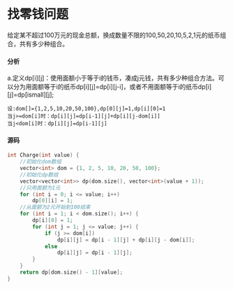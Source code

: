# 找零钱问题


给定某不超过100万元的现金总额，换成数量不限的100,50,20,10,5,2,1元的纸币组合，共有多少种组合。

#### 分析

a.定义dp[i][j]：使用面额小于等于i的钱币，凑成j元钱，共有多少种组合方法。可以分为用面额等于i的纸币dp[i][j]=dp[i][j-i]，或者不用面额等于i的纸币dp[i][j]=dp[ismall][j];

```
设:dom[]={1,2,5,10,20,50,100},dp[0][j]=1,dp[i][0]=1
当j>=dom[i]时：dp[i][j]=dp[i-1][j]+dp[i][j-dom[i]]
当j<dom[i]时：dp[i][j]=dp[i-1][j]
```

#### 源码

```cpp
int Charge(int value) {
    //初始化dom数组
    vector<int> dom = {1, 2, 5, 10, 20, 50, 100};
    //初始化dp数组
    vector<vector<int>> dp(dom.size(), vector<int>(value + 1));
    //只用面额为1元
    for (int i = 0; i <= value; i++)
        dp[0][i] = 1;
    //从面额为2元开始到100结束
    for (int i = 1; i < dom.size(); i++) {
        dp[i][0] = 1;
        for (int j = 1; j <= value; j++) {
            if (j >= dom[i])
                dp[i][j] = dp[i - 1][j] + dp[i][j - dom[i]];
            else
                dp[i][j] = dp[i - 1][j];
        }
    }
    return dp[dom.size() - 1][value];
}
```
